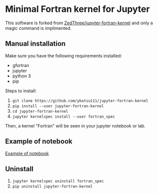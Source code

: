 # Minimal Fortran kernel for Jupyter

This software is forked from [ZedThree/jupyter-fortran-kernel](https://github.com/ZedThree/jupyter-fortran-kernel) and only a magic command is implimented.

## Manual installation

Make sure you have the following requirements installed:

  * gfortran
  * jupyter
  * python 3
  * pip

Steps to install:

1. `git clone https://github.com/ykatsu111/jupyter-fortran-kernel`
2. `pip install --user jupyter-fortran-kernel`
3. `cd jupyter-fortran-kernel`
4. `jupyter kernelspec install --user fortran_spec`

Then, a kernel "Fortran" will be seen in your jupyter notebook or lab.


## Example of notebook

[Example of notebook](example-notebook.ipynb "Example of notebook")


## Uninstall

1. `jupyter kernelspec uninstall fortran_spec`
2. `pip uninstall jupyter-fortran-kernel`
